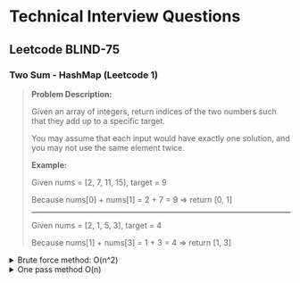 # Technical Interview Questions



## Leetcode BLIND-75



### Two Sum - HashMap (Leetcode 1)

> **Problem Description:**
>
> Given an array of integers, return indices of the two numbers such that they add up to a specific target.
>
> You may assume that each input would have exactly one solution, and you may not use the same element twice.
>
> **Example:**
>
> Given nums = [2, 7, 11, 15], target = 9
>
> Because nums[0] + nums[1] = 2 + 7 = 9 => return [0, 1]
>
> ---
>
> Given nums = [2, 1, 5, 3], target = 4
>
> Because nums[1] + nums[3] = 1 + 3 = 4 => return [1, 3]

<details>
    <summary>Brute force method: O(n^2)</summary>
    <br />
    <img src='./Technical_interviews.assets/Screenshot 2021-10-12 at 14.13.49.png' />
</details>

<details>
    <summary>One pass method O(n)</summary>
    <br />
</details>



